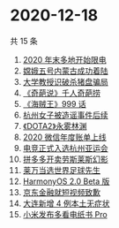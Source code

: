 # 2020-12-18

共 15 条

<!-- BEGIN -->
<!-- 最后更新时间 Fri Dec 18 2020 13:08:10 GMT+0800 (CST) -->
1. [2020 年末多地开始限电](https://www.zhihu.com/search?q=限电)
1. [嫦娥五号内蒙古成功着陆](https://www.zhihu.com/search?q=嫦娥五号)
1. [大学教授识破杀猪盘骗局](https://www.zhihu.com/search?q=杀猪盘)
1. [《奇葩说》千人奇葩捞](https://www.zhihu.com/search?q=奇葩说)
1. [《海贼王》999 话](https://www.zhihu.com/search?q=海贼王)
1. [杭州女子被造谣事件后续](https://www.zhihu.com/search?q=女子被冤枉出轨)
1. [《DOTA2》永雾林渊](https://www.zhihu.com/search?q=dota2)
1. [2020 微信年度账单上线](https://www.zhihu.com/search?q=微信年度账单)
1. [电竞正式入选杭州亚运会](https://www.zhihu.com/search?q=电竞入亚)
1. [拼多多开卖劳斯莱斯幻影](https://www.zhihu.com/search?q=拼多多劳斯莱斯)
1. [莱万当选世界足球先生](https://www.zhihu.com/search?q=莱万)
1. [HarmonyOS 2.0 Beta 版](https://www.zhihu.com/search?q=鸿蒙os2.0)
1. [京东金融就短视频致歉](https://www.zhihu.com/search?q=京东金融)
1. [大连新增 4 例本土无症状](https://www.zhihu.com/search?q=大连疫情)
1. [小米发布多看电纸书 Pro](https://www.zhihu.com/search?q=小米电纸书)
<!-- END -->
